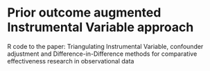 # Prior outcome augmented Instrumental Variable approach
R code to the paper: Triangulating Instrumental Variable, confounder adjustment and Difference-in-Difference methods for comparative effectiveness research in observational data
